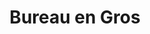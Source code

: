 ---
title: "Bureau en Gros"
url: /montreal/bureau-en-gros-rue-du-marche-central/
shop: office supplies
---